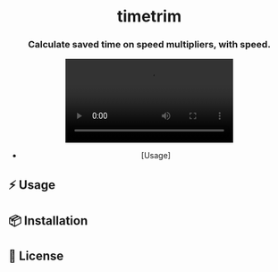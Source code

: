 <div align="center">

# timetrim
### Calculate saved time on speed multipliers, with speed.

![](assets/demo.mov)

- [Usage]

</div>

## ⚡ Usage

## 📦 Installation

## 🔖 License
